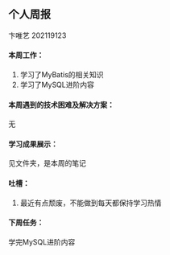 ## 个人周报

卞唯艺 202119123

#### 本周工作：

1. 学习了MyBatis的相关知识
2. 学习了MySQL进阶内容

#### 本周遇到的技术困难及解决方案：

无

#### 学习成果展示：

见文件夹，是本周的笔记

#### 吐槽：

1. 最近有点颓废，不能做到每天都保持学习热情

#### 下周任务：

学完MySQL进阶内容